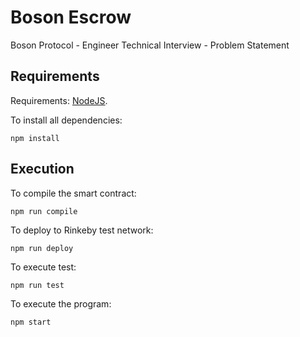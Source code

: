 # Boson Escrow
Boson Protocol - Engineer Technical Interview - Problem Statement

## Requirements
Requirements: [NodeJS](https://nodejs.org/en/).

To install all dependencies:
```
npm install
```
## Execution
To compile the smart contract:
```
npm run compile
```

To deploy to Rinkeby test network:
```
npm run deploy
```

To execute test:
```
npm run test
```

To execute the program:
```
npm start
```
